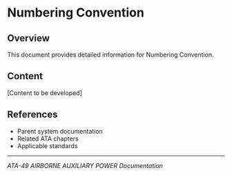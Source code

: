 # Numbering Convention

## Overview

This document provides detailed information for Numbering Convention.

## Content

[Content to be developed]

## References

- Parent system documentation
- Related ATA chapters
- Applicable standards

---

*ATA-49 AIRBORNE AUXILIARY POWER Documentation*
